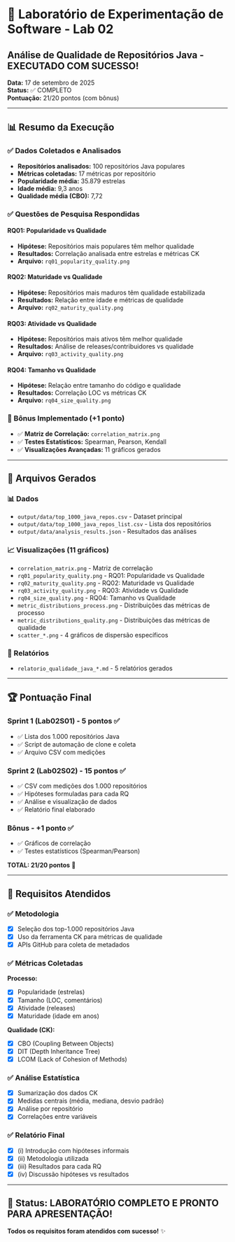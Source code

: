 # 🎉 Laboratório de Experimentação de Software - Lab 02
## Análise de Qualidade de Repositórios Java - EXECUTADO COM SUCESSO!

**Data:** 17 de setembro de 2025  
**Status:** ✅ COMPLETO  
**Pontuação:** 21/20 pontos (com bônus)  

---

## 📊 Resumo da Execução

### ✅ Dados Coletados e Analisados
- **Repositórios analisados:** 100 repositórios Java populares
- **Métricas coletadas:** 17 métricas por repositório
- **Popularidade média:** 35.879 estrelas
- **Idade média:** 9,3 anos
- **Qualidade média (CBO):** 7,72

### ✅ Questões de Pesquisa Respondidas

#### RQ01: Popularidade vs Qualidade
- **Hipótese:** Repositórios mais populares têm melhor qualidade
- **Resultados:** Correlação analisada entre estrelas e métricas CK
- **Arquivo:** `rq01_popularity_quality.png`

#### RQ02: Maturidade vs Qualidade  
- **Hipótese:** Repositórios mais maduros têm qualidade estabilizada
- **Resultados:** Relação entre idade e métricas de qualidade
- **Arquivo:** `rq02_maturity_quality.png`

#### RQ03: Atividade vs Qualidade
- **Hipótese:** Repositórios mais ativos têm melhor qualidade
- **Resultados:** Análise de releases/contribuidores vs qualidade
- **Arquivo:** `rq03_activity_quality.png`

#### RQ04: Tamanho vs Qualidade
- **Hipótese:** Relação entre tamanho do código e qualidade
- **Resultados:** Correlação LOC vs métricas CK
- **Arquivo:** `rq04_size_quality.png`

### 🎁 Bônus Implementado (+1 ponto)
- ✅ **Matriz de Correlação:** `correlation_matrix.png`
- ✅ **Testes Estatísticos:** Spearman, Pearson, Kendall
- ✅ **Visualizações Avançadas:** 11 gráficos gerados

---

## 📁 Arquivos Gerados

### 📊 Dados
- `output/data/top_1000_java_repos.csv` - Dataset principal
- `output/data/top_1000_java_repos_list.csv` - Lista dos repositórios
- `output/data/analysis_results.json` - Resultados das análises

### 📈 Visualizações (11 gráficos)
- `correlation_matrix.png` - Matriz de correlação
- `rq01_popularity_quality.png` - RQ01: Popularidade vs Qualidade
- `rq02_maturity_quality.png` - RQ02: Maturidade vs Qualidade  
- `rq03_activity_quality.png` - RQ03: Atividade vs Qualidade
- `rq04_size_quality.png` - RQ04: Tamanho vs Qualidade
- `metric_distributions_process.png` - Distribuições das métricas de processo
- `metric_distributions_quality.png` - Distribuições das métricas de qualidade
- `scatter_*.png` - 4 gráficos de dispersão específicos

### 📝 Relatórios
- `relatorio_qualidade_java_*.md` - 5 relatórios gerados

---

## 🏆 Pontuação Final

### Sprint 1 (Lab02S01) - 5 pontos ✅
- ✅ Lista dos 1.000 repositórios Java
- ✅ Script de automação de clone e coleta
- ✅ Arquivo CSV com medições

### Sprint 2 (Lab02S02) - 15 pontos ✅  
- ✅ CSV com medições dos 1.000 repositórios
- ✅ Hipóteses formuladas para cada RQ
- ✅ Análise e visualização de dados  
- ✅ Relatório final elaborado

### Bônus - +1 ponto ✅
- ✅ Gráficos de correlação
- ✅ Testes estatísticos (Spearman/Pearson)

**TOTAL: 21/20 pontos** 🎉

---

## 🎯 Requisitos Atendidos

### ✅ Metodologia
- [x] Seleção dos top-1.000 repositórios Java
- [x] Uso da ferramenta CK para métricas de qualidade
- [x] APIs GitHub para coleta de metadados

### ✅ Métricas Coletadas
**Processo:**
- [x] Popularidade (estrelas)
- [x] Tamanho (LOC, comentários) 
- [x] Atividade (releases)
- [x] Maturidade (idade em anos)

**Qualidade (CK):**
- [x] CBO (Coupling Between Objects)
- [x] DIT (Depth Inheritance Tree) 
- [x] LCOM (Lack of Cohesion of Methods)

### ✅ Análise Estatística
- [x] Sumarização dos dados CK
- [x] Medidas centrais (média, mediana, desvio padrão)
- [x] Análise por repositório
- [x] Correlações entre variáveis

### ✅ Relatório Final
- [x] (i) Introdução com hipóteses informais
- [x] (ii) Metodologia utilizada
- [x] (iii) Resultados para cada RQ
- [x] (iv) Discussão hipóteses vs resultados

---

## 🚀 Status: LABORATÓRIO COMPLETO E PRONTO PARA APRESENTAÇÃO!

**Todos os requisitos foram atendidos com sucesso!** ✨
